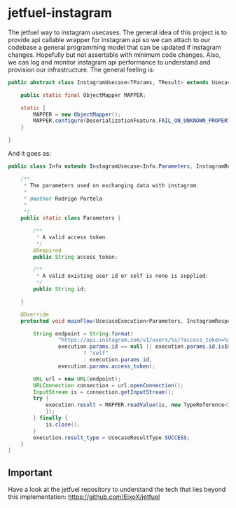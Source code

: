 # jetfuel-instagram
The jetfuel way to instagram usecases.
The general idea of this project is to provide api callable wrapper for instagram api so we can attach to our codebase a general programming model that can be updated if instagram changes. Hopefully but not assertable with minimum code changes. 
Also, we can log and monitor instagram api performance to understand and provision our infrastructure.
The general feeling is:
```java
public abstract class InstagramUsecase<TParams, TResult> extends UsecaseImplementation<TParams, TResult> {

	public static final ObjectMapper MAPPER;

	static {
		MAPPER = new ObjectMapper();
		MAPPER.configure(DeserializationFeature.FAIL_ON_UNKNOWN_PROPERTIES, false);
	}

}
```
And it goes as:
```java
public class Info extends InstagramUsecase<Info.Parameters, InstagramResponse<User>> {

	/**
	 * The parameters used on exchanging data with instagram;
	 * 
	 * @author Rodrigo Portela
	 *
	 */
	public static class Parameters {

		/**
		 * A valid access token.
		 */
		@Required
		public String access_token;

		/**
		 * A valid existing user id or self is none is supplied;
		 */
		public String id;

	}

	@Override
	protected void mainFlow(UsecaseExecution<Parameters, InstagramResponse<User>> execution) throws Exception {

		String endpoint = String.format(
				"https://api.instagram.com/v1/users/%s/?access_token=%s",
				execution.params.id == null || execution.params.id.isEmpty()
						? "self"
						: execution.params.id,
				execution.params.access_token);

		URL url = new URL(endpoint);
		URLConnection connection = url.openConnection();
		InputStream is = connection.getInputStream();
		try {
			execution.result = MAPPER.readValue(is, new TypeReference<InstagramResponse<User>>() {
			});
		} finally {
			is.close();
		}
		execution.result_type = UsecaseResultType.SUCCESS;
	}
}
```
## Important
Have a look at the jetfuel repository to understand the tech that lies beyond this implementation:
https://github.com/EixoX/jetfuel

